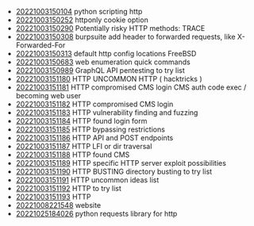 - [20221003150104](/zet/20221003150104/README.md) python scripting http
- [20221003150252](/zet/20221003150252/README.md) httponly cookie option
- [20221003150290](/zet/20221003150290/README.md) Potentially risky HTTP methods: TRACE
- [20221003150308](/zet/20221003150308/README.md) burpsuite add header to forwarded requests, like X-Forwarded-For
- [20221003150313](/zet/20221003150313/README.md) default http config locations FreeBSD
- [20221003150683](/zet/20221003150683/README.md) web enumeration quick commands
- [20221003150989](/zet/20221003150989/README.md) GraphQL API pentesting to try list
- [20221003151180](/zet/20221003151180/README.md) HTTP UNCOMMON HTTP ( hacktricks )
- [20221003151181](/zet/20221003151181/README.md) HTTP compromised CMS login CMS auth code exec / becoming web user
- [20221003151182](/zet/20221003151182/README.md) HTTP compromised CMS login
- [20221003151183](/zet/20221003151183/README.md) HTTP vulnerability finding and fuzzing
- [20221003151184](/zet/20221003151184/README.md) HTTP found login form
- [20221003151185](/zet/20221003151185/README.md) HTTP bypassing restrictions
- [20221003151186](/zet/20221003151186/README.md) HTTP API and POST endpoints
- [20221003151187](/zet/20221003151187/README.md) HTTP LFI or dir traversal
- [20221003151188](/zet/20221003151188/README.md) HTTP found CMS
- [20221003151189](/zet/20221003151189/README.md) HTTP specific HTTP server exploit possibilities
- [20221003151190](/zet/20221003151190/README.md) HTTP BUSTING directory busting to try list
- [20221003151191](/zet/20221003151191/README.md) HTTP uncommon ideas list
- [20221003151192](/zet/20221003151192/README.md) HTTP to try list
- [20221003151193](/zet/20221003151193/README.md) HTTP
- [20221008221548](/zet/20221008221548/README.md) website
- [20221025184026](/zet/20221025184026/README.md) python requests library for http
